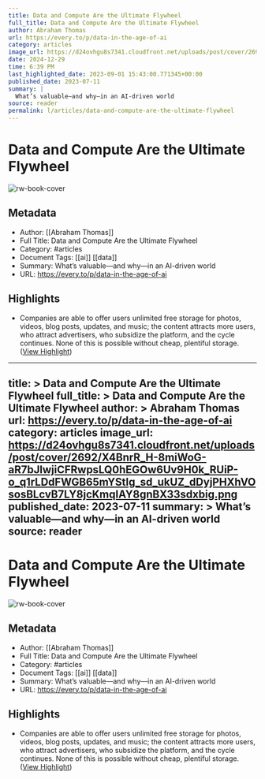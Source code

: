 ```yaml
---
title: Data and Compute Are the Ultimate Flywheel
full_title: Data and Compute Are the Ultimate Flywheel
author: Abraham Thomas
url: https://every.to/p/data-in-the-age-of-ai
category: articles
image_url: https://d24ovhgu8s7341.cloudfront.net/uploads/post/cover/2692/X4BnrR_H-8miWoG-aR7bJlwjiCFRwpsLQ0hEGOw6Uv9H0k_RUiP-o_q1rLDdFWGB65mYStIg_sd_ukUZ_dDyjPHXhVOsosBLcvB7LY8jcKmqIAY8gnBX33sdxbig.png
date: 2024-12-29
time: 6:39 PM
last_highlighted_date: 2023-09-01 15:43:00.771345+00:00
published_date: 2023-07-11
summary: |
  What’s valuable—and why—in an AI-driven world
source: reader
permalink: l/articles/data-and-compute-are-the-ultimate-flywheel
---
```

# Data and Compute Are the Ultimate Flywheel

![rw-book-cover](https://d24ovhgu8s7341.cloudfront.net/uploads/post/cover/2692/X4BnrR_H-8miWoG-aR7bJlwjiCFRwpsLQ0hEGOw6Uv9H0k_RUiP-o_q1rLDdFWGB65mYStIg_sd_ukUZ_dDyjPHXhVOsosBLcvB7LY8jcKmqIAY8gnBX33sdxbig.png)

## Metadata
- Author: [[Abraham Thomas]]
- Full Title: Data and Compute Are the Ultimate Flywheel
- Category: #articles
- Document Tags: [[ai]] [[data]] 
- Summary: What’s valuable—and why—in an AI-driven world
- URL: https://every.to/p/data-in-the-age-of-ai

## Highlights
- Companies are able to offer users unlimited free storage for photos, videos, blog posts, updates, and music; the content attracts more users, who attract advertisers, who subsidize the platform, and the cycle continues. None of this is possible without cheap, plentiful storage. ([View Highlight](https://read.readwise.io/read/01h98pjx2k54qtncah2gqss0sk))


---
title: >
  Data and Compute Are the Ultimate Flywheel
full_title: >
  Data and Compute Are the Ultimate Flywheel
author: >
  Abraham Thomas
url: https://every.to/p/data-in-the-age-of-ai
category: articles
image_url: https://d24ovhgu8s7341.cloudfront.net/uploads/post/cover/2692/X4BnrR_H-8miWoG-aR7bJlwjiCFRwpsLQ0hEGOw6Uv9H0k_RUiP-o_q1rLDdFWGB65mYStIg_sd_ukUZ_dDyjPHXhVOsosBLcvB7LY8jcKmqIAY8gnBX33sdxbig.png
published_date: 2023-07-11
summary: >
  What’s valuable—and why—in an AI-driven world
source: reader
---
# Data and Compute Are the Ultimate Flywheel

![rw-book-cover](https://d24ovhgu8s7341.cloudfront.net/uploads/post/cover/2692/X4BnrR_H-8miWoG-aR7bJlwjiCFRwpsLQ0hEGOw6Uv9H0k_RUiP-o_q1rLDdFWGB65mYStIg_sd_ukUZ_dDyjPHXhVOsosBLcvB7LY8jcKmqIAY8gnBX33sdxbig.png)

## Metadata
- Author: [[Abraham Thomas]]
- Full Title: Data and Compute Are the Ultimate Flywheel
- Category: #articles
- Document Tags: [[ai]] [[data]] 
- Summary: What’s valuable—and why—in an AI-driven world
- URL: https://every.to/p/data-in-the-age-of-ai

## Highlights
- Companies are able to offer users unlimited free storage for photos, videos, blog posts, updates, and music; the content attracts more users, who attract advertisers, who subsidize the platform, and the cycle continues. None of this is possible without cheap, plentiful storage. ([View Highlight](https://read.readwise.io/read/01h98pjx2k54qtncah2gqss0sk))


